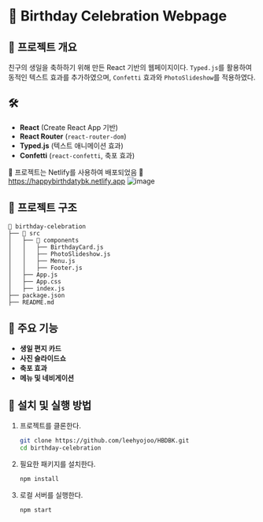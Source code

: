 # 🎉 Birthday Celebration Webpage

## 📌 프로젝트 개요
친구의 생일을 축하하기 위해 만든 React 기반의 웹페이지이다.
`Typed.js`를 활용하여 동적인 텍스트 효과를 추가하였으며, `Confetti` 효과와 `PhotoSlideshow`를 적용하였다.

## 🛠️ 
- **React** (Create React App 기반)
- **React Router** (`react-router-dom`)
- **Typed.js** (텍스트 애니메이션 효과)
- **Confetti** (`react-confetti`, 축포 효과)
  
🚀 프로젝트는 Netlify를 사용하여 배포되었음
🔗 https://happybirthdatybk.netlify.app
![image](https://github.com/user-attachments/assets/aae655e9-3d36-40ea-b69d-c0f01f398be3)


## 📂 프로젝트 구조
```
📂 birthday-celebration
├── 📂 src
│   ├── 📂 components
│   │   ├── BirthdayCard.js  
│   │   ├── PhotoSlideshow.js
│   │   ├── Menu.js 
│   │   ├── Footer.js  
│   ├── App.js  
│   ├── App.css  
│   ├── index.js  
├── package.json 
├── README.md 
```

## 🚀 주요 기능
- **생일 편지 카드**
- **사진 슬라이드쇼**
- **축포 효과**
- **메뉴 및 네비게이션**

## 🔧 설치 및 실행 방법

1. 프로젝트를 클론한다.
   ```sh
   git clone https://github.com/leehyojoo/HBDBK.git
   cd birthday-celebration
   ```
2. 필요한 패키지를 설치한다.
   ```sh
   npm install
   ```
3. 로컬 서버를 실행한다.
   ```sh
   npm start
   ```
